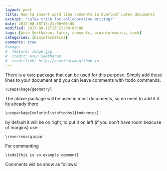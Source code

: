 ```yaml
---
layout: post
title: How to insert word like comments in Overleaf Latex documents
excerpt: "LaTex trick for collaborative writing!"
date: 2017-08-18T15:21:00+00:00
modified: 2017-08-18T15:21:00+00:00
tags: [Arun Seetharam, latex, comments, bioinformatics, bash]
categories: [bioinformatics]
comments: true
#image:
#  feature: image.jpg
#  credit: Arun Seetharam
#  creditlink: http://aseetharam.github.io
---
```


There is a `todo` package that can be used for this purpose. Simply add these lines to your document and you can leave comments with \todo commands.

```
\usepackage{geometry}
```


The above package will be used in most documents, so no need to add it if its already there

```
\usepackage[colorinlistoftodos]{todonotes}
```

by default it will be on right, to put it on left (if you don't have room beacuse of margins) use

```
\reversemarginpar
```

For commenting

```
\todo{this is an example comment}
```

Comments will be show as follows:
